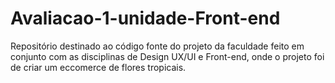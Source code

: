 # Avaliacao-1-unidade-Front-end
Repositório destinado ao código fonte do projeto da faculdade feito em conjunto com as disciplinas de Design UX/UI e Front-end, onde o projeto foi de criar um eccomerce de flores tropicais.
